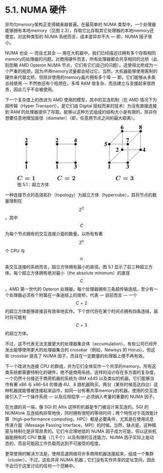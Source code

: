 # 5.1. NUMA 硬件

非均匀memory架构正变得越来越普遍。在最简单的 NUMA 类型中，一个处理器能够拥有本地memory（见图 2.3），存取它比存取其它处理器的本地memory还便宜。对这种类型的 NUMA 系统而言，成本差异并不大 –– 即，NUMA 因子很小。

NUMA 也会 –– 而且尤其会 –– 用在大机器中。我们已经描述过拥有多个存取相同memory的处理器的问题。对商用硬件而言，所有处理器都会共享相同的北桥（此刻忽略 AMD Opteron NUMA 节点，它们有它们自己的问题）。这使得北桥成为一个严重的瓶颈，因为*所有*memory流量都会经过它。当然，大机器能够使用客制的硬件来代替北桥，但除非使用的memory晶片拥有多个埠 –– 即，它们能够从多条总线使用 –– 不然依旧有个瓶颈在。多埠 RAM 很复杂、而且建立与支援起来很昂贵，因此几乎不会被使用。

下一个复杂度上的改进为 AMD 使用的模型，其中的互连机制（在 AMD 情况下为超传输〔Hyper Transport〕，是它们由 Digital 授权而来的技术）为没有直接连接到 RAM 的处理器提供了存取。能够以这种方式组成的结构大小是有限的，除非你想要任意地增加直径（diameter）（即，任意两节点之间的最大距离）。

<figure>
  <img src="../assets/figure-5.1.png" alt="图 5.1：超立方体">
  <figcaption>图 5.1：超立方体</figcaption>
</figure>

一种连接节点的高效拓扑（topology）为超立方体（hypercube），其将节点的数量限制在 $$ 2^{C} $$，其中 $$ C $$ 为每个节点拥有的交互连接介面的数量。以所有有著 $$ 2^{n} $$ 个 CPU 与 $$ n $$ 条交互连接的系统而言，超立方体拥有最小的直径。图 5.1 显示了前三种超立方体。每个超立方体拥有绝对最小（the absolute minimum）的直径 $$ C $$。AMD 第一世代的 Opteron 处理器，每个处理器拥有三条超传输连结。至少有一个处理器必须有个附属在一条连结上的南桥，代表 –– 目前而言 –– 一个 $$ C = 2 $$ 的超立方体能够直接且有效率地实作。下个世代将在某个时间点拥有四条连结，届时将可能有 $$ C = 3 $$ 的超立方体。

不过，这不代表无法支援更大的处理器集合体（accumulation）。有些公司已经开发出能够使用更大的处理器集合的 crossbar（例如，Newisys 的 Horus）。但这些 crossbar 提高了 NUMA 因子，而且在一定数量的处理器上便不再有效。

下一个改进为连接 CPU 的群组，并为它们全体实作一个共享的memory。所有这类系统都需要特制化的硬件，绝不是商用系统。这样的设计存在多方面的复杂度。一个仍然十分接近于商用机器的系统为 IBM x445 以及类似的机器。它们能够当作有著 x86 与 x86-64 的普通 4U、8 路机器购买。两台（某些时候高达四台）这种机器就能够被连接起来运作，如同一台有著共享memory的机器。使用的交互连接引入了一个操作系统 –– 以及应用程序 –– 必须纳入考量的重要的 NUMA 因子。

在光谱的另一端，像 SGI 的 Altix 这样的机器是专门被设计来互连的。SGI 的 NUMAlink 互连结构非常地快，同时拥有很短的等待时间；两个特性对于高效能计算（high-performance computing，HPC）都是必要条件，尤其是在使用讯息传递介面（Message Passing Interface，MPI）的时候。当然，缺点是，这种精密与特制化是非常昂贵的。它们令合理地低的 NUMA 因子成为可能，但以这些机器能拥有的 CPU 数量（几千个）以及有限的互连能力，NUMA 因子实际上是动态的，而且可能因工作负载而达到不可接受的程度。

更常使用的解决方法是，使用高速网络将许多商用机器连接起来，组成一个集群（cluster）。不过，这些并非 NUMA 机器；它们没有实作共享的定址空间，因此不会归于这里讨论的任何一个范畴中。

